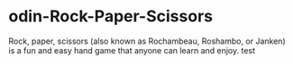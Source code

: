 # odin-Rock-Paper-Scissors

Rock, paper, scissors (also known as Rochambeau, Roshambo, or Janken) is a fun and easy hand game that anyone can learn and enjoy.
test
